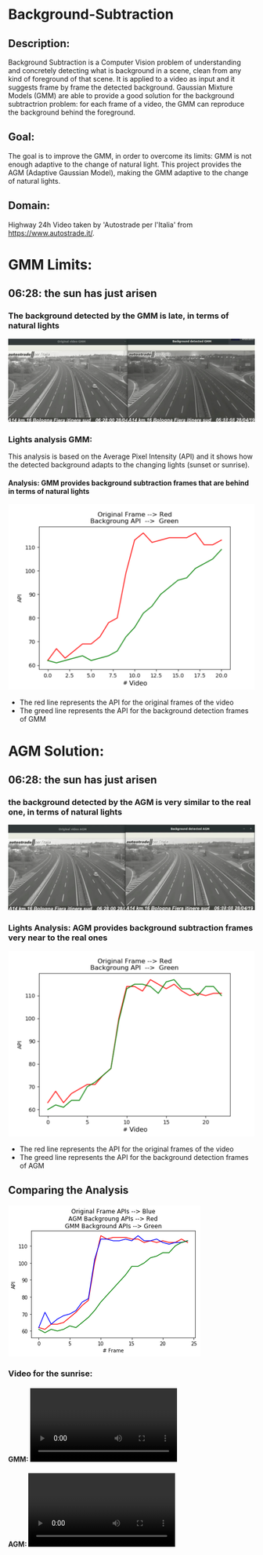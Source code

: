 # Background-Subtraction

## Description:
Background Subtraction is a Computer Vision problem of understanding and concretely detecting what is background in a scene, clean from any kind of foreground of that scene. It is applied to a video as input and it suggests frame by frame the detected background.
Gaussian Mixture Models (GMM) are able to provide a good solution for the background subtractrion problem: for each frame of a video, the GMM can reproduce the background behind the foreground.

## Goal:
The goal is to improve the GMM, in order to overcome its limits: GMM is not enough adaptive to the change of natural light. This project provides the AGM (Adaptive Gaussian Model), making the GMM adaptive to the change of natural lights.

## Domain:
Highway 24h Video taken by 'Autostrade per l'Italia' from https://www.autostrade.it/.

# GMM Limits:
## 06:28: the sun has just arisen
### The background detected by the GMM is late, in terms of natural lights
![GMM demo](https://github.com/daniele21/Background-Subtraction/blob/master/Results/GMM%20limits.png)

### Lights analysis GMM:
This analysis is based on the Average Pixel Intensity (API) and it shows how the detected background adapts to the changing lights (sunset or sunrise).

#### Analysis: GMM provides background subtraction frames that are behind in terms of natural lights 
![GMM result](https://github.com/daniele21/Background-Subtraction/blob/master/Results/GMM_results.png)
- The red line represents the API for the original frames of the video
- The greed line represents the API for the background detection frames of GMM



# AGM Solution:
## 06:28: the sun has just arisen
### the background detected by the AGM is very similar to the real one, in terms of natural lights
![AGM demo](https://github.com/daniele21/Background-Subtraction/blob/master/Results/AGM%20solution.png)

### Lights Analysis: AGM provides background subtraction frames very near to the real ones
![AGM result](https://github.com/daniele21/Background-Subtraction/blob/master/Results/AGM_results.png)
- The red line represents the API for the original frames of the video
- The greed line represents the API for the background detection frames of AGM

## Comparing the Analysis
![comparison](https://github.com/daniele21/Background-Subtraction/blob/master/Results/GMM%2CAGM_sunrise_trend.png)


### Video for the sunrise:
#### GMM: ![video GMM](https://github.com/daniele21/Background-Subtraction/blob/master/Results/GMM.flv)
#### AGM: ![video AGM](https://github.com/daniele21/Background-Subtraction/blob/master/Results/AGM.flv)
